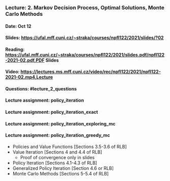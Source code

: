 ### Lecture: 2. Markov Decision Process, Optimal Solutions, Monte Carlo Methods
#### Date: Oct 12
#### Slides: https://ufal.mff.cuni.cz/~straka/courses/npfl122/2021/slides/?02
#### Reading: https://ufal.mff.cuni.cz/~straka/courses/npfl122/2021/slides.pdf/npfl122-2021-02.pdf,PDF Slides
#### Video: https://lectures.ms.mff.cuni.cz/video/rec/npfl122/2021/npfl122-2021-02.mp4,Lecture
#### Questions: #lecture_2_questions
#### Lecture assignment: policy_iteration
#### Lecture assignment: policy_iteration_exact
#### Lecture assignment: policy_iteration_exploring_mc
#### Lecture assignment: policy_iteration_greedy_mc

- Policies and Value Functions [Sections 3.5-3.6 of RLB]
- Value Iteration [Sections 4 and 4.4 of RLB]
  - Proof of convergence only in slides
- Policy Iteration [Sections 4.1-4.3 of RLB]
- Generalized Policy Iteration [Section 4.6 or RLB]
- Monte Carlo Methods [Sections 5-5.4 of RLB]
